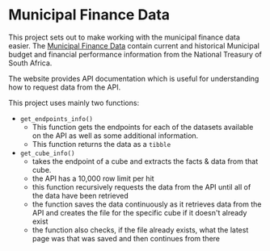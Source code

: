 # Municipal Finance Data

This project sets out to make working with the municipal finance data easier. The [Municipal Finance Data](https://municipaldata.treasury.gov.za/) contain current and historical Municipal budget and financial performance information from the National Treasury of South Africa. 

The website provides API documentation which is useful for understanding how to request data from the API. 

This project uses mainly two functions:

  * `get_endpoints_info()`
    + This function gets the endpoints for each of the datasets available on the API as well as some additional information.
    + This function returns the data as a `tibble`
  * `get_cube_info()`
    + takes the endpoint of a cube and extracts the facts & data from that cube.
    + the API has a 10,000 row limit per hit
    + this function recursively requests the data from the API until all of the data have been retrieved
    + the function saves the data continuously as it retrieves data from the API and creates the file for the specific cube if it doesn't already exist
    + the function also checks, if the file already exists, what the latest page was that was saved and then continues from there 
